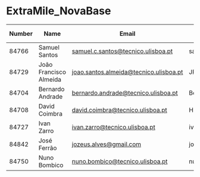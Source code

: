 # ExtraMile_NovaBase

|   Number   |          Name           |                  Email                  |   GitHub Username  |
| ---------- | ----------------------- | --------------------------------------- | -------------------|
|   84766    |     Samuel Santos       |  samuel.c.santos@tecnico.ulisboa.pt     |    santos-samuel   |
|   84729    | João Francisco Almeida  | joao.santos.almeida@tecnico.ulisboa.pt  |     JFMSAlmeida    |
|   84704    |    Bernardo Andrade     | bernardo.andrade@tecnico.ulisboa.pt     |       Berhart      |
|   84708    |     David Coimbra       |  david.coimbra@tecnico.ulisboa.pt       |    HiveMindize     |
|   84727    |      Ivan Zarro         |       ivan.zarro@tecnico.ulisboa.pt     |     ivancivel      |
|   84842    |      José Ferrão        |       jozeus.alves@gmail.com            |       jozeus       |
|   84750    |      Nuno Bombico       |     nuno.bombico@tecnico.ulisboa.pt     |    nunoBombico1    |
